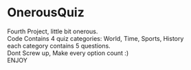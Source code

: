# OnerousQuiz
Fourth Project, little bit onerous. <br>
Code Contains 4 quiz categories: World, Time, Sports, History <br>
each category contains 5 questions. <br>
Dont Screw up, Make every option count :) <br>
ENJOY <br>
